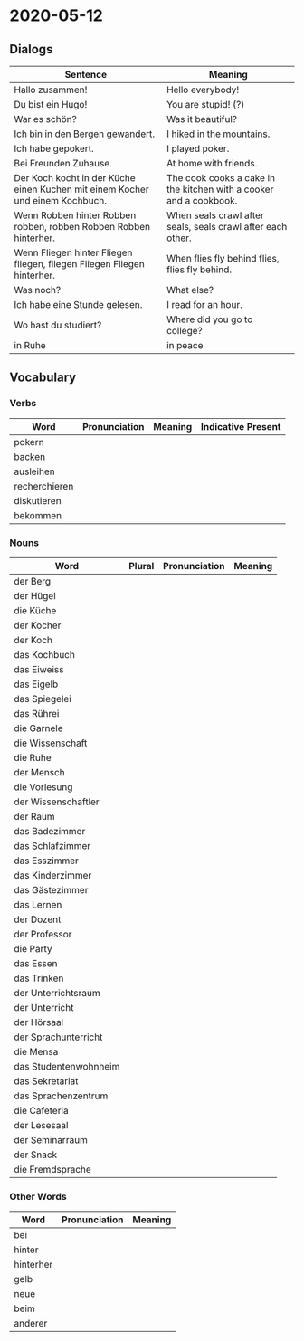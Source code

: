 # 2020-05-12

## Dialogs

| Sentence                                                     | Meaning                                                      |
| ------------------------------------------------------------ | ------------------------------------------------------------ |
| Hallo zusammen!                                              | Hello everybody!                                             |
| Du bist ein Hugo!                                            | You are stupid! (?)                                          |
| War es schön?                                                | Was it beautiful?                                            |
| Ich bin in den Bergen gewandert.                             | I hiked in the mountains.                                    |
| Ich habe gepokert.                                           | I played poker.                                              |
| Bei Freunden Zuhause.                                        | At home with friends.                                        |
| Der Koch kocht in der Küche einen Kuchen mit einem Kocher und einem Kochbuch. | The cook cooks a cake in the kitchen with a cooker and a cookbook. |
| Wenn Robben hinter Robben robben, robben Robben Robben hinterher. | When seals crawl after seals, seals crawl after each other.  |
| Wenn Fliegen hinter Fliegen fliegen, fliegen Fliegen Fliegen hinterher. | When flies fly behind flies, flies fly behind.               |
| Was noch?                                                    | What else?                                                   |
| Ich habe eine Stunde gelesen.                                | I read for an hour.                                          |
| Wo hast du studiert?                                         | Where did you go to college?                                 |
| in Ruhe                                                      | in peace                                                     |

## Vocabulary

### Verbs

| Word          | Pronunciation | Meaning | Indicative Present |
| ------------- | ------------- | ------- | ------------------ |
| pokern        |               |         |                    |
| backen        |               |         |                    |
| ausleihen     |               |         |                    |
| recherchieren |               |         |                    |
| diskutieren   |               |         |                    |
| bekommen      |               |         |                    |

### Nouns

| Word                  | Plural | Pronunciation | Meaning |
| --------------------- | ------ | ------------- | ------- |
| der Berg              |        |               |         |
| der Hügel             |        |               |         |
| die Küche             |        |               |         |
| der Kocher            |        |               |         |
| der Koch              |        |               |         |
| das Kochbuch          |        |               |         |
| das Eiweiss           |        |               |         |
| das Eigelb            |        |               |         |
| das Spiegelei         |        |               |         |
| das Rührei            |        |               |         |
| die Garnele           |        |               |         |
| die Wissenschaft      |        |               |         |
| die Ruhe              |        |               |         |
| der Mensch            |        |               |         |
| die Vorlesung         |        |               |         |
| der Wissenschaftler   |        |               |         |
| der Raum              |        |               |         |
| das Badezimmer        |        |               |         |
| das Schlafzimmer      |        |               |         |
| das Esszimmer         |        |               |         |
| das Kinderzimmer      |        |               |         |
| das Gästezimmer       |        |               |         |
| das Lernen            |        |               |         |
| der Dozent            |        |               |         |
| der Professor         |        |               |         |
| die Party             |        |               |         |
| das Essen             |        |               |         |
| das Trinken           |        |               |         |
| der Unterrichtsraum   |        |               |         |
| der Unterricht        |        |               |         |
| der Hörsaal           |        |               |         |
| der Sprachunterricht  |        |               |         |
| die Mensa             |        |               |         |
| das Studentenwohnheim |        |               |         |
| das Sekretariat       |        |               |         |
| das Sprachenzentrum   |        |               |         |
| die Cafeteria         |        |               |         |
| der Lesesaal          |        |               |         |
| der Seminarraum       |        |               |         |
| der Snack             |        |               |         |
| die Fremdsprache      |        |               |         |

### Other Words

| Word      | Pronunciation | Meaning |
| --------- | ------------- | ------- |
| bei       |               |         |
| hinter    |               |         |
| hinterher |               |         |
| gelb      |               |         |
| neue      |               |         |
| beim      |               |         |
| anderer   |               |         |

